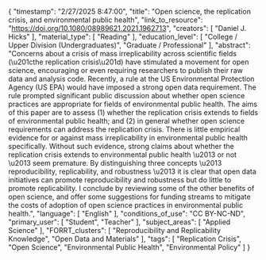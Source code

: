 {
    "timestamp": "2/27/2025 8:47:00",
    "title": "Open science, the replication crisis, and environmental public health",
    "link_to_resource": "https://doi.org/10.1080/08989621.2021.1962713",
    "creators": [
        "Daniel J. Hicks"
    ],
    "material_type": [
        "Reading"
    ],
    "education_level": [
        "College / Upper Division (Undergraduates)",
        "Graduate / Professional"
    ],
    "abstract": "Concerns about a crisis of mass irreplicability across scientific fields (\u201cthe replication crisis\u201d) have stimulated a movement for open science, encouraging or even requiring researchers to publish their raw data and analysis code. Recently, a rule at the US Environmental Protection Agency (US EPA) would have imposed a strong open data requirement. The rule prompted significant public discussion about whether open science practices are appropriate for fields of environmental public health. The aims of this paper are to assess (1) whether the replication crisis extends to fields of environmental public health; and (2) in general whether open science requirements can address the replication crisis. There is little empirical evidence for or against mass irreplicability in environmental public health specifically. Without such evidence, strong claims about whether the replication crisis extends to environmental public health \u2013 or not \u2013 seem premature. By distinguishing three concepts \u2013 reproducibility, replicability, and robustness \u2013 it is clear that open data initiatives can promote reproducibility and robustness but do little to promote replicability. I conclude by reviewing some of the other benefits of open science, and offer some suggestions for funding streams to mitigate the costs of adoption of open science practices in environmental public health.",
    "language": [
        "English"
    ],
    "conditions_of_use": "CC BY-NC-ND",
    "primary_user": [
        "Student",
        "Teacher"
    ],
    "subject_areas": [
        "Applied Science"
    ],
    "FORRT_clusters": [
        "Reproducibility and Replicability Knowledge",
        "Open Data and Materials"
    ],
    "tags": [
        "Replication Crisis",
        "Open Science",
        "Environmental Public Health",
        "Environmental Policy"
    ]
}
